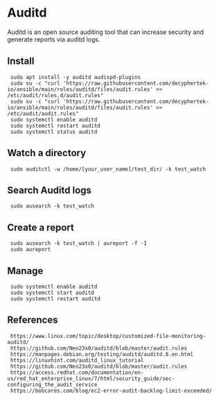Auditd
=====

Auditd is an open source auditing tool that can increase security and generate reports via auditd logs.    

Install
--------

     sudo apt install -y auditd audispd-plugins
     sudo su -c "curl 'https://raw.githubusercontent.com/decyphertek-io/ansible/main/roles/auditd/files/audit.rules' >> /etc/audit/rules.d/audit.rules"
     sudo su -c "curl 'https://raw.githubusercontent.com/decyphertek-io/ansible/main/roles/auditd/files/audit.rules' >> /etc/audit/audit.rules"
     sudo systemctl enable auditd
     sudo systemctl restart auditd
     sudo systemctl status auditd
  
Watch a directory
-----------------

     sudo auditctl -w /home/[your_user_name]/test_dir/ -k test_watch
  
Search Auditd logs
------------------

     sudo ausearch -k test_watch
  
Create a report
----------------

     sudo ausearch -k test_watch | aureport -f -I 
     sudo aureport
  
Manage
-------

     sudo systemctl enable auditd
     sudo systemctl start auditd
     sudo systemctl restart auditd


References
----------

     https://www.linux.com/topic/desktop/customized-file-monitoring-auditd/
     https://github.com/Neo23x0/auditd/blob/master/audit.rules
     https://manpages.debian.org/testing/auditd/auditd.8.en.html
     https://linuxhint.com/auditd_linux_tutorial
     https://github.com/Neo23x0/auditd/blob/master/audit.rules
     https://access.redhat.com/documentation/en-us/red_hat_enterprise_linux/7/html/security_guide/sec-configuring_the_audit_service
     https://bobcares.com/blog/ec2-error-audit-backlog-limit-exceeded/
 
